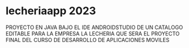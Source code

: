 # lecheriaapp 2023
PROYECTO EN JAVA BAJO EL IDE ANDROIDSTUDIO DE UN CATALOGO EDITABLE PARA LA EMPRESA LA LECHERIA QUE SERA EL PROYECTO FINAL DEL CURSO DE DESARROLLO DE APLICACIONES MOVILES 

